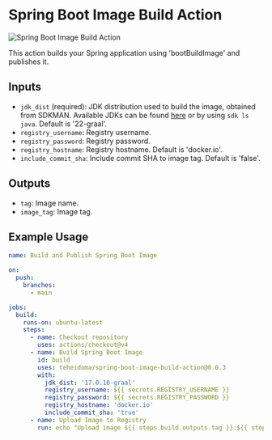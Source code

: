 # Spring Boot Image Build Action

![Spring Boot Image Build Action](https://img.shields.io/badge/Spring%20Boot%20Image%20Build-green?logo=arrow-up-circle)

This action builds your Spring application using 'bootBuildImage' and publishes it.

## Inputs

- `jdk_dist` (required): JDK distribution used to build the image, obtained from SDKMAN. Available JDKs can be found [here](https://sdkman.io/jdks) or by using `sdk ls java`. Default is '22-graal'.
- `registry_username`: Registry username.
- `registry_password`: Registry password.
- `registry_hostname`: Registry hostname. Default is 'docker.io'.
- `include_commit_sha`: Include commit SHA to image tag. Default is 'false'.

## Outputs

- `tag`: Image name.
- `image_tag`: Image tag.

## Example Usage

```yaml
name: Build and Publish Spring Boot Image

on:
  push:
    branches:
      - main

jobs:
  build:
    runs-on: ubuntu-latest
    steps:
      - name: Checkout repository
        uses: actions/checkout@v4
      - name: Build Spring Boot Image
        id: build
        uses: teheidoma/spring-boot-image-build-action@0.0.3
        with:
          jdk_dist: '17.0.10-graal'
          registry_username: ${{ secrets.REGISTRY_USERNAME }}
          registry_password: ${{ secrets.REGISTRY_PASSWORD }}
          registry_hostname: 'docker.io'
          include_commit_sha: 'true'
      - name: Upload Image to Registry
        run: echo "Upload image ${{ steps.build.outputs.tag }}:${{ steps.build.outputs.image_tag }} to registry."
